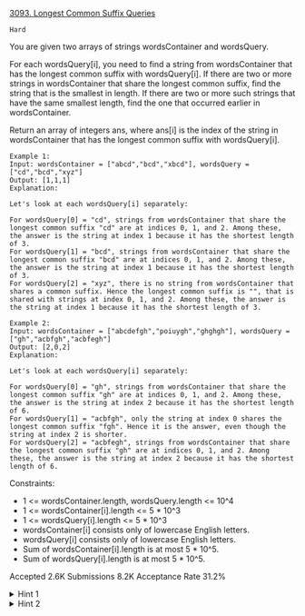 [3093. Longest Common Suffix Queries](https://leetcode.com/problems/longest-common-suffix-queries/)

`Hard`

You are given two arrays of strings wordsContainer and wordsQuery.

For each wordsQuery[i], you need to find a string from wordsContainer that has the longest common suffix with wordsQuery[i]. If there are two or more strings in wordsContainer that share the longest common suffix, find the string that is the smallest in length. If there are two or more such strings that have the same smallest length, find the one that occurred earlier in wordsContainer.

Return an array of integers ans, where ans[i] is the index of the string in wordsContainer that has the longest common suffix with wordsQuery[i].

```
Example 1:
Input: wordsContainer = ["abcd","bcd","xbcd"], wordsQuery = ["cd","bcd","xyz"]
Output: [1,1,1]
Explanation:

Let's look at each wordsQuery[i] separately:

For wordsQuery[0] = "cd", strings from wordsContainer that share the longest common suffix "cd" are at indices 0, 1, and 2. Among these, the answer is the string at index 1 because it has the shortest length of 3.
For wordsQuery[1] = "bcd", strings from wordsContainer that share the longest common suffix "bcd" are at indices 0, 1, and 2. Among these, the answer is the string at index 1 because it has the shortest length of 3.
For wordsQuery[2] = "xyz", there is no string from wordsContainer that shares a common suffix. Hence the longest common suffix is "", that is shared with strings at index 0, 1, and 2. Among these, the answer is the string at index 1 because it has the shortest length of 3.

Example 2:
Input: wordsContainer = ["abcdefgh","poiuygh","ghghgh"], wordsQuery = ["gh","acbfgh","acbfegh"]
Output: [2,0,2]
Explanation:

Let's look at each wordsQuery[i] separately:

For wordsQuery[0] = "gh", strings from wordsContainer that share the longest common suffix "gh" are at indices 0, 1, and 2. Among these, the answer is the string at index 2 because it has the shortest length of 6.
For wordsQuery[1] = "acbfgh", only the string at index 0 shares the longest common suffix "fgh". Hence it is the answer, even though the string at index 2 is shorter.
For wordsQuery[2] = "acbfegh", strings from wordsContainer that share the longest common suffix "gh" are at indices 0, 1, and 2. Among these, the answer is the string at index 2 because it has the shortest length of 6.
```

Constraints:

- 1 <= wordsContainer.length, wordsQuery.length <= 10^4
- 1 <= wordsContainer[i].length <= 5 * 10^3
- 1 <= wordsQuery[i].length <= 5 * 10^3
- wordsContainer[i] consists only of lowercase English letters.
- wordsQuery[i] consists only of lowercase English letters.
- Sum of wordsContainer[i].length is at most 5 * 10^5.
- Sum of wordsQuery[i].length is at most 5 * 10^5.

Accepted
2.6K
Submissions
8.2K
Acceptance Rate
31.2%

<details>
<summary>Hint 1</summary>

If we reverse the strings, the problem changes to finding the longest common prefix.

</details>

<details>
<summary>Hint 2</summary>

Build a Trie, each node is a letter and only saves the best word’s index in each node, based on the criteria.

</details>
